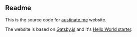 ## Readme

This is the source code for [austinate.me](austinate.me) website.

The website is based on [Gatsby.js](https://www.gatsbyjs.com) and it's [Hello World starter](https://github.com/gatsbyjs/gatsby-starter-hello-world).